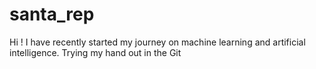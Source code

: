 # santa_rep
Hi ! I have recently started my journey on machine learning and artificial intelligence. Trying my hand out in the Git
